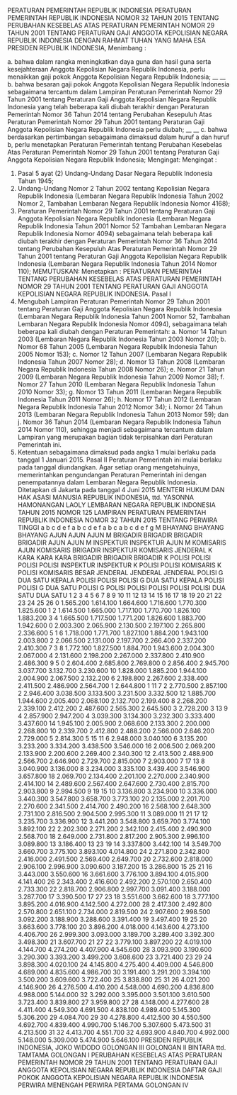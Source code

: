  PERATURAN PEMERINTAH REPUBLIK INDONESIA PERATURAN PEMERINTAH REPUBLIK INDONESIA NOMOR 32 TAHUN 2015 TENTANG PERUBAHAN KESEBELAS ATAS PERATURAN PEMERINTAH NOMOR 29 TAHUN 2001 TENTANG PERATURAN GAJI ANGGOTA KEPOLISIAN NEGARA REPUBLIK INDONESIA
DENGAN RAHMAT TUHAN YANG MAHA ESA PRESIDEN REPUBLIK INDONESIA,
Menimbang :

a. bahwa dalam rangka meningkatkan daya guna dan hasil guna serta kesejahteraan Anggota Kepolisian Negara Republik Indonesia, perlu menaikkan gaji pokok Anggota Kepolisian Negara Republik Indonesia; __ __ b. bahwa besaran gaji pokok Anggota Kepolisian Negara Republik Indonesia sebagaimana tercantum dalam Lampiran Peraturan Pemerintah Nomor 29 Tahun 2001 tentang Peraturan Gaji Anggota Kepolisian Negara Republik Indonesia yang telah beberapa kali diubah terakhir dengan Peraturan Pemerintah Nomor 36 Tahun 2014 tentang Perubahan Kesepuluh Atas Peraturan Pemerintah Nomor 29 Tahun 2001 tentang Peraturan Gaji Anggota Kepolisian Negara Republik Indonesia perlu diubah; __ __ c. bahwa berdasarkan pertimbangan sebagaimana dimaksud dalam huruf a dan huruf b, perlu menetapkan Peraturan Pemerintah tentang Perubahan Kesebelas Atas Peraturan Pemerintah Nomor 29 Tahun 2001 tentang Peraturan Gaji Anggota Kepolisian Negara Republik Indonesia;
Mengingat:
Mengingat :

1. Pasal 5 ayat (2) Undang-Undang Dasar Negara Republik Indonesia Tahun 1945;
2. Undang-Undang Nomor 2 Tahun 2002 tentang Kepolisian Negara Republik Indonesia (Lembaran Negara Republik Indonesia Tahun 2002 Nomor 2, Tambahan Lembaran Negara Republik Indonesia Nomor 4168);
3. Peraturan Pemerintah Nomor 29 Tahun 2001 tentang Peraturan Gaji Anggota Kepolisian Negara Republik Indonesia (Lembaran Negara Republik Indonesia Tahun 2001 Nomor 52 Tambahan Lembaran Negara Republik Indonesia Nomor 4094) sebagaimana telah beberapa kali diubah terakhir dengan Peraturan Pemerintah Nomor 36 Tahun 2014 tentang Perubahan Kesepuluh Atas Peraturan Pemerintah Nomor 29 Tahun 2001 tentang Peraturan Gaji Anggota Kepolisian Negara Republik Indonesia (Lembaran Negara Republik Indonesia Tahun 2014 Nomor 110);
MEMUTUSKAN:
 Menetapkan : PERATURAN PEMERINTAH TENTANG PERUBAHAN KESEBELAS ATAS PERATURAN PEMERINTAH NOMOR 29 TAHUN 2001 TENTANG PERATURAN GAJI ANGGOTA KEPOLISIAN NEGARA REPUBLIK INDONESIA.
Pasal I
1. Mengubah Lampiran Peraturan Pemerintah Nomor 29 Tahun 2001 tentang Peraturan Gaji Anggota Kepolisian Negara Republik Indonesia (Lembaran Negara Republik Indonesia Tahun 2001 Nomor 52, Tambahan Lembaran Negara Republik Indonesia Nomor 4094), sebagaimana telah beberapa kali diubah dengan Peraturan Pemerintah:
a. Nomor 14 Tahun 2003 (Lembaran Negara Republik Indonesia Tahun 2003 Nomor 20);
b. Nomor 68 Tahun 2005 (Lembaran Negara Republik Indonesia Tahun 2005 Nomor 153);
c. Nomor 12 Tahun 2007 (Lembaran Negara Republik Indonesia Tahun 2007 Nomor 28);
d. Nomor 13 Tahun 2008 (Lembaran Negara Republik Indonesia Tahun 2008 Nomor 26);
e. Nomor 21 Tahun 2009 (Lembaran Negara Republik Indonesia Tahun 2009 Nomor 38);
f. Nomor 27 Tahun 2010 (Lembaran Negara Republik Indonesia Tahun 2010 Nomor 33);
g. Nomor 13 Tahun 2011 (Lembaran Negara Republik Indonesia Tahun 2011 Nomor 26);
h. Nomor 17 Tahun 2012 (Lembaran Negara Republik Indonesia Tahun 2012 Nomor 34);
i. Nomor 24 Tahun 2013 (Lembaran Negara Republik Indonesia Tahun 2013 Nomor 59); dan
j. Nomor 36 Tahun 2014 (Lembaran Negara Republik Indonesia Tahun 2014 Nomor 110), sehingga menjadi sebagaimana tercantum dalam Lampiran yang merupakan bagian tidak terpisahkan dari Peraturan Pemerintah ini.
2. Ketentuan sebagaimana dimaksud pada angka 1 mulai berlaku pada tanggal 1 Januari 2015.
Pasal II
Peraturan Pemerintah ini mulai berlaku pada tanggal diundangkan.
Agar setiap orang mengetahuinya, memerintahkan pengundangan Peraturan Pemerintah ini dengan penempatannya dalam Lembaran Negara Republik Indonesia. Ditetapkan di Jakarta pada tanggal 4 Juni 2015 MENTERI HUKUM DAN HAK ASASI MANUSIA REPUBLIK INDONESIA, ttd. YASONNA HAMONANGAN LAOLY LEMBARAN NEGARA REPUBLIK INDONESIA TAHUN 2015 NOMOR 125 LAMPIRAN PERATURAN PEMERINTAH REPUBLIK INDONESIA NOMOR 32 TAHUN 2015 TENTANG PERWIRA TINGGI a b c d e f a b c d e f a b c a b c d e f g M BHAYANG BHAYANG BHAYANG AJUN AJUN AJUN M BRIGADIR BRIGADIR BRIGADIR BRIGADIR AJUN AJUN M INSPEKTUR INSPEKTUR AJUN M KOMISARIS AJUN KOMISARIS BRIGADIR INSPEKTUR KOMISARIS JENDERAL K KARA KARA KARA BRIGADIR BRIGADIR BRIGADIR K POLISI POLISI POLISI POLISI INSPEKTUR INSPEKTUR K POLISI POLISI KOMISARIS K POLISI KOMISARIS BESAR JENDERAL JENDERAL JENDERAL POLISI G DUA SATU KEPALA POLISI POLISI POLISI G DUA SATU KEPALA POLISI POLISI G DUA SATU POLISI G POLISI POLISI POLISI POLISI POLISI DUA SATU DUA SATU 1 2 3 4 5 6 7 8 9 10 11 12 13 14 15 16 17 18 19 20 21 22 23 24 25 26 0 1.565.200 1.614.100 1.664.600 1.716.600 1.770.300 1.825.600 1 2 1.614.500 1.665.000 1.717.100 1.770.700 1.826.100 1.883.200 3 4 1.665.500 1.717.500 1.771.200 1.826.600 1.883.700 1.942.600 0 2.003.300 2.065.900 2.130.500 2.197.100 2.265.800 2.336.600 5 1 6 1.718.000 1.771.700 1.827.100 1.884.200 1.943.100 2.003.800 2 2.066.500 2.131.000 2.197.700 2.266.400 2.337.200 2.410.300 7 3 8 1.772.100 1.827.500 1.884.700 1.943.600 2.004.300 2.067.000 4 2.131.600 2.198.200 2.267.000 2.337.800 2.410.900 2.486.300 9 5 0 2.604.400 2.685.800 2.769.800 0 2.856.400 2.945.700 3.037.700 3.132.700 3.230.600 10 1.828.000 1.885.200 1.944.100 2.004.900 2.067.500 2.132.200 6 2.198.800 2.267.600 2.338.400 2.411.500 2.486.900 2.564.700 1 2.644.800 1 11 7 2 2.770.500 2.857.100 2 2.946.400 3.038.500 3.133.500 3.231.500 3.332.500 12 1.885.700 1.944.600 2.005.400 2.068.100 2.132.700 2.199.400 8 2.268.200 2.339.100 2.412.200 2.487.600 2.565.300 2.645.500 3 2.728.200 3 13 9 4 2.857.900 2.947.200 4 3.039.300 3.134.300 3.232.300 3.333.400 3.437.600 14 1.945.100 2.005.900 2.068.600 2.133.300 2.200.000 2.268.800 10 2.339.700 2.412.800 2.488.200 2.566.000 2.646.200 2.729.000 5 2.814.300 5 15 11 6 2.948.000 3.040.100 6 3.135.200 3.233.200 3.334.200 3.438.500 3.546.000 16 2.006.500 2.069.200 2.133.900 2.200.600 2.269.400 2.340.300 12 2.413.500 2.488.900 2.566.700 2.646.900 2.729.700 2.815.000 7 2.903.000 7 17 13 8 3.040.900 3.136.000 8 3.234.000 3.335.100 3.439.400 3.546.900 3.657.800 18 2.069.700 2.134.400 2.201.100 2.270.000 2.340.900 2.414.100 14 2.489.600 2.567.400 2.647.600 2.730.400 2.815.700 2.903.800 9 2.994.500 9 19 15 10 3.136.800 3.234.900 10 3.336.000 3.440.300 3.547.800 3.658.700 3.773.100 20 2.135.000 2.201.700 2.270.600 2.341.500 2.414.700 2.490.200 16 2.568.100 2.648.300 2.731.100 2.816.500 2.904.500 2.995.300 11 3.089.000 11 21 17 12 3.235.700 3.336.900 12 3.441.200 3.548.800 3.659.700 3.774.100 3.892.100 22 2.202.300 2.271.200 2.342.100 2.415.400 2.490.900 2.568.700 18 2.649.000 2.731.800 2.817.200 2.905.300 2.996.100 3.089.800 13 3.186.400 13 23 19 14 3.337.800 3.442.100 14 3.549.700 3.660.700 3.775.100 3.893.100 4.014.800 24 2.271.800 2.342.800 2.416.000 2.491.500 2.569.400 2.649.700 20 2.732.600 2.818.000 2.906.100 2.996.900 3.090.600 3.187.200 15 3.286.800 15 25 21 16 3.443.000 3.550.600 16 3.661.600 3.776.100 3.894.100 4.015.900 4.141.400 26 2.343.400 2.416.600 2.492.200 2.570.100 2.650.400 2.733.300 22 2.818.700 2.906.800 2.997.700 3.091.400 3.188.000 3.287.700 17 3.390.500 17 27 23 18 3.551.600 3.662.600 18 3.777.100 3.895.200 4.016.900 4.142.500 4.272.000 28 2.417.300 2.492.800 2.570.800 2.651.100 2.734.000 2.819.500 24 2.907.600 2.998.500 3.092.200 3.188.900 3.288.600 3.391.400 19 3.497.400 19 25 20 3.663.600 3.778.100 20 3.896.200 4.018.000 4.143.600 4.273.100 4.406.700 26 2.999.300 3.093.000 3.189.700 3.289.400 3.392.300 3.498.300 21 3.607.700 21 27 22 3.779.100 3.897.200 22 4.019.100 4.144.700 4.274.200 4.407.900 4.545.600 28 3.093.900 3.190.600 3.290.300 3.393.200 3.499.200 3.608.600 23 3.721.400 23 29 24 3.898.300 4.020.100 24 4.145.800 4.275.400 4.409.000 4.546.800 4.689.000 4.835.600 4.986.700 30 3.191.400 3.291.200 3.394.100 3.500.200 3.609.600 3.722.400 25 3.838.800 25 31 26 4.021.200 4.146.900 26 4.276.500 4.410.200 4.548.000 4.690.200 4.836.800 4.988.000 5.144.000 32 3.292.000 3.395.000 3.501.100 3.610.500 3.723.400 3.839.800 27 3.959.800 27 28 4.148.000 4.277.600 28 4.411.400 4.549.300 4.691.500 4.838.100 4.989.400 5.145.300 5.306.200 29 4.084.700 29 30 4.278.800 4.412.500 30 4.550.500 4.692.700 4.839.400 4.990.700 5.146.700 5.307.600 5.473.500 31 4.213.500 31 32 4.413.700 4.551.700 32 4.693.900 4.840.700 4.992.000 5.148.000 5.309.000 5.474.900 5.646.100 PRESIDEN REPUBLIK INDONESIA, JOKO WIDODO GOLONGAN III GOLONGAN II BINTARA ttd. TAMTAMA GOLONGAN I PERUBAHAN KESEBELAS ATAS PERATURAN PEMERINTAH NOMOR 29 TAHUN 2001 TENTANG PERATURAN GAJI ANGGOTA KEPOLISIAN NEGARA REPUBLIK INDONESIA DAFTAR GAJI POKOK ANGGOTA KEPOLISIAN NEGARA REPUBLIK INDONESIA PERWIRA MENENGAH PERWIRA PERTAMA GOLONGAN IV